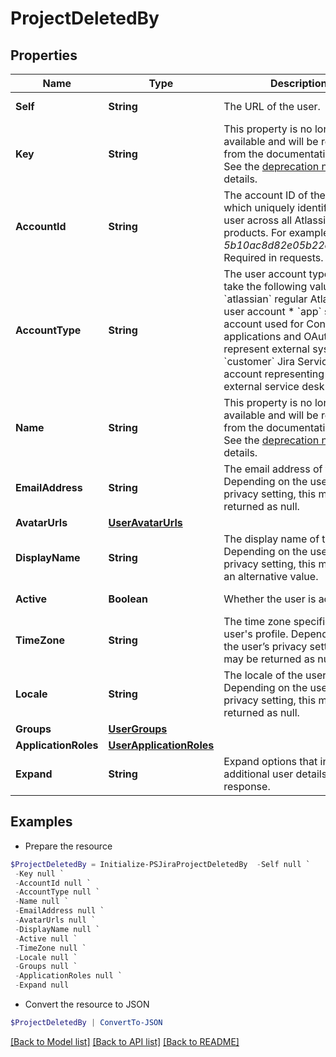 # ProjectDeletedBy
## Properties

Name | Type | Description | Notes
------------ | ------------- | ------------- | -------------
**Self** | **String** | The URL of the user. | [optional] [readonly] 
**Key** | **String** | This property is no longer available and will be removed from the documentation soon. See the [deprecation notice](https://developer.atlassian.com/cloud/jira/platform/deprecation-notice-user-privacy-api-migration-guide/) for details. | [optional] 
**AccountId** | **String** | The account ID of the user, which uniquely identifies the user across all Atlassian products. For example, *5b10ac8d82e05b22cc7d4ef5*. Required in requests. | [optional] 
**AccountType** | **String** | The user account type. Can take the following values:   *  &#x60;atlassian&#x60; regular Atlassian user account  *  &#x60;app&#x60; system account used for Connect applications and OAuth to represent external systems  *  &#x60;customer&#x60; Jira Service Desk account representing an external service desk | [optional] [readonly] 
**Name** | **String** | This property is no longer available and will be removed from the documentation soon. See the [deprecation notice](https://developer.atlassian.com/cloud/jira/platform/deprecation-notice-user-privacy-api-migration-guide/) for details. | [optional] 
**EmailAddress** | **String** | The email address of the user. Depending on the user’s privacy setting, this may be returned as null. | [optional] [readonly] 
**AvatarUrls** | [**UserAvatarUrls**](UserAvatarUrls.md) |  | [optional] 
**DisplayName** | **String** | The display name of the user. Depending on the user’s privacy setting, this may return an alternative value. | [optional] [readonly] 
**Active** | **Boolean** | Whether the user is active. | [optional] [readonly] 
**TimeZone** | **String** | The time zone specified in the user&#39;s profile. Depending on the user’s privacy setting, this may be returned as null. | [optional] [readonly] 
**Locale** | **String** | The locale of the user. Depending on the user’s privacy setting, this may be returned as null. | [optional] [readonly] 
**Groups** | [**UserGroups**](UserGroups.md) |  | [optional] 
**ApplicationRoles** | [**UserApplicationRoles**](UserApplicationRoles.md) |  | [optional] 
**Expand** | **String** | Expand options that include additional user details in the response. | [optional] [readonly] 

## Examples

- Prepare the resource
```powershell
$ProjectDeletedBy = Initialize-PSJiraProjectDeletedBy  -Self null `
 -Key null `
 -AccountId null `
 -AccountType null `
 -Name null `
 -EmailAddress null `
 -AvatarUrls null `
 -DisplayName null `
 -Active null `
 -TimeZone null `
 -Locale null `
 -Groups null `
 -ApplicationRoles null `
 -Expand null
```

- Convert the resource to JSON
```powershell
$ProjectDeletedBy | ConvertTo-JSON
```

[[Back to Model list]](../README.md#documentation-for-models) [[Back to API list]](../README.md#documentation-for-api-endpoints) [[Back to README]](../README.md)

